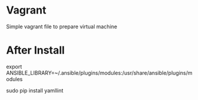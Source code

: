 # Vagrant
Simple vagrant file to prepare virtual machine

# After Install

export ANSIBLE_LIBRARY=~/.ansible/plugins/modules:/usr/share/ansible/plugins/modules 

sudo pip install yamllint
